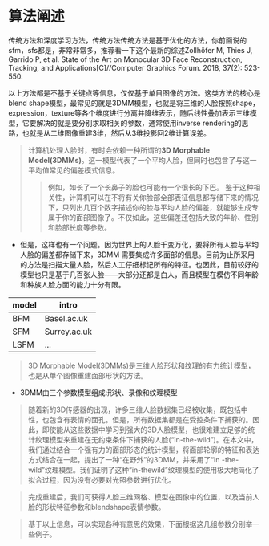 # 算法阐述

传统方法和深度学习方法，传统方法传统方法是基于优化的方法，你前面说的sfm，sfs都是，非常非常多，推荐看一下这个最新的综述Zollhöfer M, Thies J, Garrido P, et al. State of the Art on Monocular 3D Face Reconstruction, Tracking, and Applications[C]//Computer Graphics Forum. 2018, 37(2): 523-550.

以上方法都是不基于关键点等信息，仅仅基于单目图像的方法。这类方法的核心是blend shape模型，最常见的就是3DMM模型，也就是将三维的人脸按照shape，expression，texture等各个维度进行分离并降维表示，随后线性叠加表示三维模型，它要解决的就是要分别求取相关的参数，通常使用inverse rendering的思路，也就是从二维图像重建3维，然后从3维投影回2维计算误差。

> 计算机处理人脸时，有时会依赖一种所谓的**3D Morphable Model(3DMMs)**。这一模型代表了一个平均人脸，但同时也包含了与这一平均值常见的偏差模式信息。
>> 例如，如长了一个长鼻子的脸也可能有一个很长的下巴。
> 鉴于这种相关性，计算机可以在不将有关你脸部全部表征信息都存储下来的情况下，只列出几百个数字描述你的脸与平均人脸的偏差，就能够生成专属于你的面部图像了。不仅如此，这些偏差还包括大致的年龄、性别和脸部长度等参数。

- 但是，这样也有一个问题。因为世界上的人脸千变万化，要将所有人脸与平均人脸的偏差都存储下来，3DMM 需要集成许多面部的信息。目前为止所采用的方法是扫描大量人脸，然后人工仔细标记所有的特征。也因此，目前较好的模型也只是基于几百张人脸——大部分还都是白人，而且模型在模仿不同年龄和种族人脸方面的能力十分有限。

| model | intro |
| --- | --- |
| BFM  | Basel.ac.uk |
| SFM | Surrey.ac.uk |
| LSFM | ... |


> 3D Morphable Model(3DMMs)是三维人脸形状和纹理的有力统计模型，也是从单个图像重建面部形状的方法。

- 3DMM由三个参数模型组成:形状、录像和纹理模型

> 随着新的3D传感器的出现，许多三维人脸数据集已经被收集，既包括中性，也包含有表情的面孔。但是，所有数据集都是在受控条件下捕获的。因此，即使能从这些数据中学习到强大的3D人脸模型，也很难建立足够的统计纹理模型来重建在无约束条件下捕获的人脸(“in-the-wild”)。在本文中，我们通过结合一个强有力的面部形态的统计模型，将面部轮廓的特征和表达方式结合在一起，提出了一种“在野外”的3DMM，并采用了“In -the-wild”纹理模型。我们证明了这种“in-thewild”纹理模型的使用极大地简化了拟合过程，因为没有必要对光照参数进行优化。

> 完成重建后，我们可获得人脸三维网格、模型在图像中的位置，以及当前人脸的形状特征参数和blendshape表情参数。

> 基于以上信息，可以实现各种有意思的效果，下面根据这几组参数分别举一些例子。
